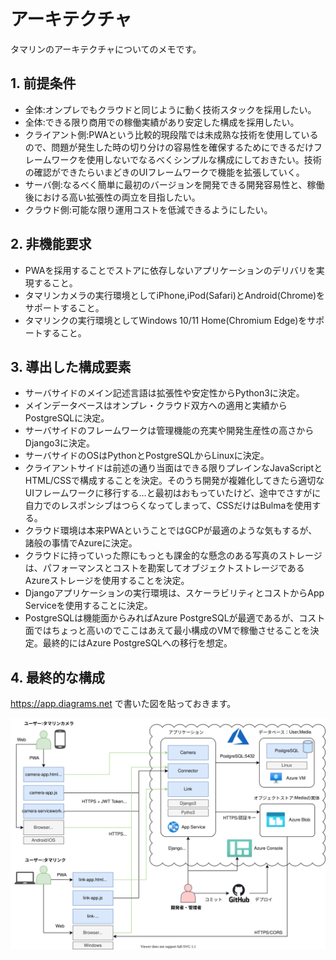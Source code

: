 # アーキテクチャ

タマリンのアーキテクチャについてのメモです。

## 1. 前提条件

- 全体:オンプレでもクラウドと同じように動く技術スタックを採用したい。
- 全体:できる限り商用での稼働実績があり安定した構成を採用したい。
- クライアント側:PWAという比較的現段階では未成熟な技術を使用しているので、問題が発生した時の切り分けの容易性を確保するためにできるだけフレームワークを使用しないでなるべくシンプルな構成にしておきたい。技術の確認ができたらいまどきのUIフレームワークで機能を拡張していく。
- サーバ側:なるべく簡単に最初のバージョンを開発できる開発容易性と、稼働後における高い拡張性の両立を目指したい。
- クラウド側:可能な限り運用コストを低減できるようにしたい。

## 2. 非機能要求

- PWAを採用することでストアに依存しないアプリケーションのデリバリを実現すること。
- タマリンカメラの実行環境としてiPhone,iPod(Safari)とAndroid(Chrome)をサポートすること。
- タマリンクの実行環境としてWindows 10/11 Home(Chromium Edge)をサポートすること。

## 3. 導出した構成要素

- サーバサイドのメイン記述言語は拡張性や安定性からPython3に決定。
- メインデータベースはオンプレ・クラウド双方への適用と実績からPostgreSQLに決定。
- サーバサイドのフレームワークは管理機能の充実や開発生産性の高さからDjango3に決定。
- サーバサイドのOSはPythonとPostgreSQLからLinuxに決定。
- クライアントサイドは前述の通り当面はできる限りプレインなJavaScriptとHTML/CSSで構成することを決定。そのうち開発が複雑化してきたら適切なUIフレームワークに移行する…と最初はおもっていたけど、途中でさすがに自力でのレスポンシブはつらくなってしまって、CSSだけはBulmaを使用する。
- クラウド環境は本来PWAということではGCPが最適のような気もするが、諸般の事情でAzureに決定。
- クラウドに持っていった際にもっとも課金的な懸念のある写真のストレージは、パフォーマンスとコストを勘案してオブジェクトストレージであるAzureストレージを使用することを決定。
- Djangoアプリケーションの実行環境は、スケーラビリティとコストからApp Serviceを使用することに決定。
- PostgreSQLは機能面からみればAzure PostgreSQLが最適であるが、コスト面ではちょっと高いのでここはあえて最小構成のVMで稼働させることを決定。最終的にはAzure PostgreSQLへの移行を想定。

## 4. 最終的な構成

<https://app.diagrams.net> で書いた図を貼っておきます。

[](./tamarin-overview.drawio.svg)
<img src="./tamarin-overview.drawio.svg">
